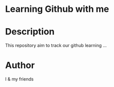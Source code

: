# Learning Github with me

# Description
This repository aim to track our github learning ...

# Author
I & my friends
